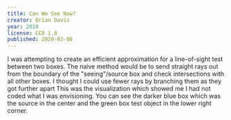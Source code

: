 ```yaml
---
title: Can We See Now?
creator: Brian Davis
year: 2018
license: CC0 1.0
published: 2020-03-06
---
```


I was attempting to create an efficient approximation for a line-of-sight
test between two boxes. The naive method would be to send straight rays out
from the boundary of the "seeing"/source box and check intersections with
all other boxes. I thought I could use fewer rays by branching them as they
got further apart This was the visualization which showed me I had not
coded what I was envisioning. You can see the darker blue box which was the
source in the center and the green box test object in the lower right
corner.
